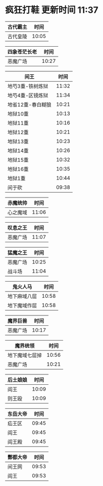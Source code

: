 # 疯狂打鞋 更新时间 11:37

| 古代霸主   | 时间    |
|--------|-------|
| 古代皇陵 | 10:05 |

| 四象苍茫长老   | 时间    |
|--------|-------|
| 恶魔广场 | 10:27 |

| 间王   | 时间    |
|--------|-------|
| 地芍3重-铁树炼狱 | 11:32 |
| 地芍4重-区镜炼狱 | 11:34 |
| 地省12重-春白糊狼 | 10:21 |
| 地狱10重 | 10:13 |
| 地狱11重 | 10:16 |
| 地狱12重 | 10:21 |
| 地狱13重 | 10:23 |
| 地狱14重 | 10:26 |
| 地狱15重 | 10:32 |
| 地狱16重 | 10:35 |
| 地狱1重 | 10:44 |
| 间于砍 | 09:38 |

| 赤魔统帅   | 时间    |
|--------|-------|
| 心之魔域 | 11:06 |

| 叹息之王   | 时间    |
|--------|-------|
| 恶魔广场 | 11:07 |

| 猛魔之王   | 时间    |
|--------|-------|
| 恶魔广场 | 10:25 |
| 战斗场 | 11:04 |

| 鬼火人马   | 时间    |
|--------|-------|
| 地下麻域八层 | 10:58 |
| 地下魔域作层 | 10:58 |

| 魔界巨兽   | 时间    |
|--------|-------|
| 恶魔广场 | 10:17 |

| 魔界统领   | 时间    |
|--------|-------|
| 地下魔域七层掉 | 10:56 |
| 恶魔广场 | 10:21 |

| 后土娘娘   | 时间    |
|--------|-------|
| 阎王 | 10:09 |
| 则王殴 | 10:09 |

| 东岳大帝   | 时间    |
|--------|-------|
| 疝王区 | 09:45 |
| 阎王 | 09:45 |
| 阎王殿 | 09:45 |

| 酆都大帝   | 时间    |
|--------|-------|
| 间王网 | 09:53 |
| 阎王 | 09:53 |